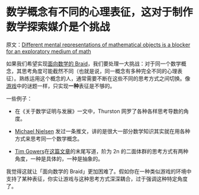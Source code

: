 # 数学概念有不同的心理表征，这对于制作数学探索媒介是个挑战

原文：[Different mental representations of mathematical objects is a blocker for an exploratory medium of math](https://wiki.issarice.com/wiki/Different_mental_representations_of_mathematical_objects_is_a_blocker_for_an_exploratory_medium_of_math)

如果我们希望实现[面向数学的 Braid](https://wiki.issarice.com/wiki/Braid_for_math)，我们要处理一大挑战：对于同一个数学概念，其思考角度可能截然不同（也就是说，同一概念有多种完全不同的心理表征）。熟练运用这个概念的人，通常需要不断在这些不同的思考方式之间切换。像[游戏](https://wiki.issarice.com/index.php?title=Video_game&action=edit&redlink=1)中的谜题一样，只实现**一种**表征是不够的。

一些例子：

* 在《关于数学证明与发展》一文中，Thurston 网罗了各种各样思考导数的角度。

* [Michael Nielsen](https://wiki.issarice.com/wiki/Michael_Nielsen) 发过一条推文，讲的是很大一部分数学知识其实就在用各种方式来思考同一个数学概念。

* [Tim Gowers](https://wiki.issarice.com/index.php?title=Tim_Gowers&action=edit&redlink=1)在[这篇文章](https://gowers.wordpress.com/2011/11/06/group-actions-i/)的末尾写道，阶为 2n 的二面体群的思考方式有两种角度，一种是具体的，一种是抽象的。

我觉得这就让「面向数学的 Braid」更加困难了。假如你在一种类似游戏的环境中支持了某种表征，你实让游戏与这种思考方式深深耦合，过于强调这种特定角度了。